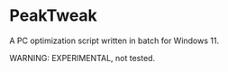 # PeakTweak

A PC optimization script written in batch for Windows 11.

WARNING: EXPERIMENTAL, not tested.
